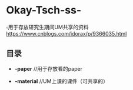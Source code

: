 # Okay-Tsch-ss-

▫️用于存放研究生期间UM共享的资料
https://www.cnblogs.com/idorax/p/9366035.html

## 目录

* **-paper**	//用于存放看的paper
	
* **-material** //UM上课的课件（可共享的）
